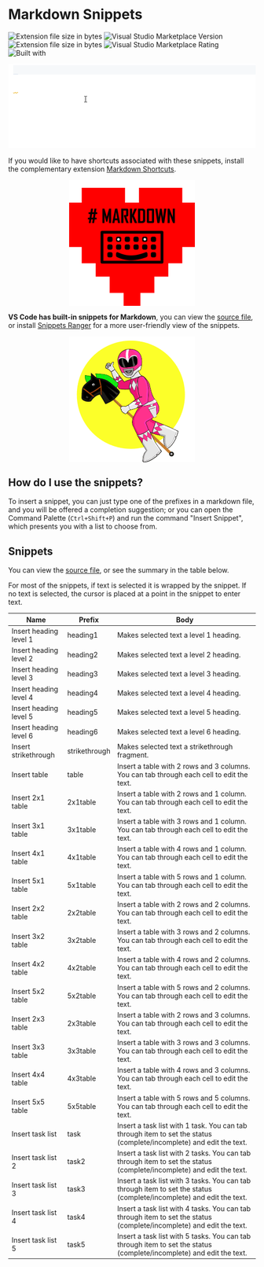 # Markdown Snippets

![Extension file size in bytes](https://img.shields.io/static/v1?logo=visual-studio-code&label=made%20for&message=VS%20Code&color=0000ff)
![Visual Studio Marketplace Version](https://img.shields.io/visual-studio-marketplace/v/robole.markdown-snippets?logo=visual-studio-code&color=ffa500)
![Extension file size in bytes](https://img.shields.io/static/v1?logo=visual-studio-code&label=size&message=10KB&color=008000)
![Visual Studio Marketplace Rating](https://img.shields.io/visual-studio-marketplace/r/robole.markdown-snippets?logo=visual-studio-code&color=yellow)
![Built with](https://img.shields.io/static/v1?label=built%20with&message=good%20vibrations&color=violet)

![insert table](/img/table.gif)

If you would like to have shortcuts associated with these snippets, install the complementary extension [Markdown Shortcuts](https://marketplace.visualstudio.com/items?itemName=robole.markdown-shortcuts).

<a href="https://marketplace.visualstudio.com/items?itemName=robole.markdown-shortcuts"><img src="img/markdown-shortcuts-logo.png" alt="markdown shorcuts logo" style="display:block;margin:0 auto"></a>

**VS Code has built-in snippets for Markdown**, you can view the [source file](https://github.com/microsoft/vscode/blob/f74e473238aca7b79c08be761d99a0232838ca4c/extensions/markdown-basics/snippets/markdown.code-snippets), or install [Snippets Ranger](https://marketplace.visualstudio.com/items?itemName=robole.snippets-ranger) for a more user-friendly view of the snippets.

<a href="https://marketplace.visualstudio.com/items?itemName=robole.snippets-ranger"><img src="img/snippets-ranger-logo.png" alt="snippets ranger logo" style="display:block;margin:0 auto"></a>

## How do I use the snippets?

To insert a snippet, you can just type one of the prefixes in a markdown file, and you will be offered a completion suggestion; or you can open the Command Palette (`Ctrl+Shift+P`) and run the command "Insert Snippet", which presents you with a list to choose from.

## Snippets

You can view the [source file](https://github.com/robole/vscode-markdown-snippets/blob/master/snippets/snippets.code-snippets), or see the summary in the table below.

For most of the snippets, if text is selected it is wrapped by the snippet. If no text is selected, the cursor is placed at a point in the snippet to enter text.

| Name                   | Prefix        | Body                                                                                                                      |
|------------------------|---------------|---------------------------------------------------------------------------------------------------------------------------|
| Insert heading level 1 | heading1      | Makes selected text a level 1 heading.                                                                                    |
| Insert heading level 2 | heading2      | Makes selected text a level 2 heading.                                                                                    |
| Insert heading level 3 | heading3      | Makes selected text a level 3 heading.                                                                                    |
| Insert heading level 4 | heading4      | Makes selected text a level 4 heading.                                                                                    |
| Insert heading level 5 | heading5      | Makes selected text a level 5 heading.                                                                                    |
| Insert heading level 6 | heading6      | Makes selected text a level 6 heading.                                                                                    |
| Insert strikethrough   | strikethrough | Makes selected text a strikethrough fragment.                                                                             |
| Insert table           | table         | Insert a table with 2 rows and 3 columns. You can tab through each cell   to edit the text.                               |
| Insert 2x1 table       | 2x1table      | Insert a table with 2 rows and 1 column. You can tab through each cell to   edit the text.                                |
| Insert 3x1 table       | 3x1table      | Insert a table with 3 rows and 1 column. You can tab through each cell to   edit the text.                                |
| Insert 4x1 table       | 4x1table      | Insert a table with 4 rows and 1 column. You can tab through each cell to   edit the text.                                |
| Insert 5x1 table       | 5x1table      | Insert a table with 5 rows and 1 column. You can tab through each cell to   edit the text.                                |
| Insert 2x2 table       | 2x2table      | Insert a table with 2 rows and 2 columns. You can tab through each cell   to edit the text.                               |
| Insert 3x2 table       | 3x2table      | Insert a table with 3 rows and 2 columns. You can tab through each cell   to edit the text.                               |
| Insert 4x2 table       | 4x2table      | Insert a table with 4 rows and 2 columns. You can tab through each cell   to edit the text.                               |
| Insert 5x2 table       | 5x2table      | Insert a table with 5 rows and 2 columns. You can tab through each cell   to edit the text.                               |
| Insert 2x3 table       | 2x3table      | Insert a table with 2 rows and 3 columns. You can tab through each cell   to edit the text.                               |
| Insert 3x3 table       | 3x3table      | Insert a table with 3 rows and 3 columns. You can tab through each cell   to edit the text.                               |
| Insert 4x4 table       | 4x3table      | Insert a table with 4 rows and 3 columns. You can tab through each cell   to edit the text.                               |
| Insert 5x5 table       | 5x5table      | Insert a table with 5 rows and 5 columns. You can tab through each cell   to edit the text.                               |
| Insert task list       | task     | Insert  a task list with 1 task.   You can tab through item to set the status (complete/incomplete) and edit the   text. |
| Insert task list 2     | task2   | Insert  a task list with 2 tasks.   You can tab through item to set the status (complete/incomplete) and edit the   text. |
| Insert task list 3     | task3   | Insert  a task list with 3 tasks.   You can tab through item to set the status (complete/incomplete) and edit the   text. |
| Insert task list 4     | task4   | Insert  a task list with 4 tasks.   You can tab through item to set the status (complete/incomplete) and edit the   text. |
| Insert task list 5     | task5   | Insert  a task list with 5 tasks.   You can tab through item to set the status (complete/incomplete) and edit the   text. |
